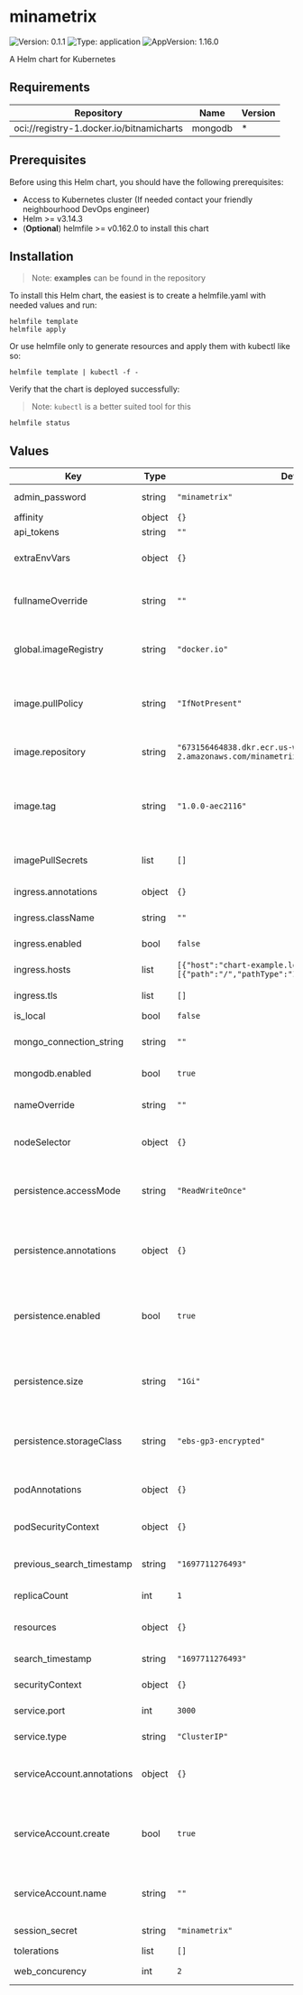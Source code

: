 # minametrix

![Version: 0.1.1](https://img.shields.io/badge/Version-0.1.1-informational?style=flat-square) ![Type: application](https://img.shields.io/badge/Type-application-informational?style=flat-square) ![AppVersion: 1.16.0](https://img.shields.io/badge/AppVersion-1.16.0-informational?style=flat-square)

A Helm chart for Kubernetes

## Requirements

| Repository | Name | Version |
|------------|------|---------|
| oci://registry-1.docker.io/bitnamicharts | mongodb | * |

## Prerequisites

Before using this Helm chart, you should have the following prerequisites:

- Access to Kubernetes cluster (If needed contact your friendly neighbourhood DevOps engineer)
- Helm >= v3.14.3
- (**Optional**) helmfile >= v0.162.0 to install this chart

## Installation

> Note: **examples** can be found in the repository

To install this Helm chart, the easiest is to create a helmfile.yaml with needed values and run:

```
helmfile template
helmfile apply
```

Or use helmfile only to generate resources and apply them with kubectl like so:

```
helmfile template | kubectl -f -
```

Verify that the chart is deployed successfully:

> Note: `kubectl` is a better suited tool for this

```
helmfile status
```

## Values

| Key | Type | Default | Description |
|-----|------|---------|-------------|
| admin_password | string | `"minametrix"` | Admin Password |
| affinity | object | `{}` | Affinity rules |
| api_tokens | string | `""` | API Tokens |
| extraEnvVars | object | `{}` | Extra environment variables |
| fullnameOverride | string | `""` | The full release name override |
| global.imageRegistry | string | `"docker.io"` | Global Docker image registry |
| image.pullPolicy | string | `"IfNotPresent"` | The pullPolicy used when pulling the image |
| image.repository | string | `"673156464838.dkr.ecr.us-west-2.amazonaws.com/minametrix"` | The repository of the image |
| image.tag | string | `"1.0.0-aec2116"` | Overrides the image tag whose default is the chart appVersion. |
| imagePullSecrets | list | `[]` | The secrets used to pull the image |
| ingress.annotations | object | `{}` | Ingress Annotations |
| ingress.className | string | `""` | Ingress Class Name |
| ingress.enabled | bool | `false` | Enable Ingress |
| ingress.hosts | list | `[{"host":"chart-example.local","paths":[{"path":"/","pathType":"ImplementationSpecific"}]}]` | Ingress Hosts |
| ingress.tls | list | `[]` | TLS configuration |
| is_local | bool | `false` | Is Local |
| mongo_connection_string | string | `""` | Mongo Connection String |
| mongodb.enabled | bool | `true` | Enable MongoDB |
| nameOverride | string | `""` | The release name override |
| nodeSelector | object | `{}` | Node selector labels |
| persistence.accessMode | string | `"ReadWriteOnce"` | The access mode of the Persistent Volume Claim |
| persistence.annotations | object | `{}` | Annotations to add to the Persistent Volume Claim |
| persistence.enabled | bool | `true` | Enable persistence using Persistent Volume Claims |
| persistence.size | string | `"1Gi"` | The size of the Persistent Volume Claim |
| persistence.storageClass | string | `"ebs-gp3-encrypted"` | The storage class of the Persistent Volume Claim |
| podAnnotations | object | `{}` | Annotations to add to the pods |
| podSecurityContext | object | `{}` | The Pod Security Context |
| previous_search_timestamp | string | `"1697711276493"` | Previous Search Timestamps |
| replicaCount | int | `1` | The number of replicas |
| resources | object | `{}` | Resource limitations for the pods |
| search_timestamp | string | `"1697711276493"` | Search Timestamps |
| securityContext | object | `{}` | Security Context |
| service.port | int | `3000` | The service port |
| service.type | string | `"ClusterIP"` | The service type |
| serviceAccount.annotations | object | `{}` | Annotations to add to the service account |
| serviceAccount.create | bool | `true` | Specifies whether a service account should be created |
| serviceAccount.name | string | `""` | The name of the service account to use. |
| session_secret | string | `"minametrix"` | Session Secret |
| tolerations | list | `[]` | Tolerations |
| web_concurency | int | `2` | Web Concurrency |

